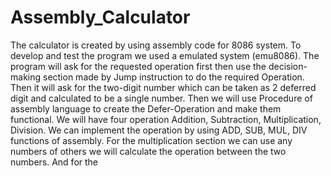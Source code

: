 # Assembly_Calculator
 The calculator is created by using assembly code  for 8086 system. To develop and test the program we used a emulated  system (emu8086). The program will ask for the requested operation first  then use the decision-making section made by Jump instruction to do the  required Operation. Then it will ask for the two-digit number which can be  taken as 2 deferred digit and calculated to be a single number. Then we will  use Procedure of assembly language to create the Defer-Operation and make them functional. We will have four operation Addition, Subtraction, Multiplication, Division. We can implement the operation by using ADD,  SUB, MUL, DIV functions of assembly. For the multiplication section we  can use any numbers of others we will calculate the operation between the  two numbers. And for the
